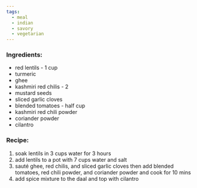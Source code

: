 ```yaml
---
tags:
  - meal
  - indian
  - savory
  - vegetarian
---
```

### Ingredients:
- red lentils - 1 cup
- turmeric
- ghee
- kashmiri red chilis - 2
- mustard seeds
- sliced garlic cloves
- blended tomatoes - half cup
- kashmiri red chili powder
- coriander powder
- cilantro

### Recipe:
1. soak lentils in 3 cups water for 3 hours
2. add lentils to a pot with 7 cups water and salt
3. sauté ghee, red chilis, and sliced garlic cloves then add blended tomatoes, red chili powder, and coriander powder and cook for 10 mins
4. add spice mixture to the daal and top with cilantro
